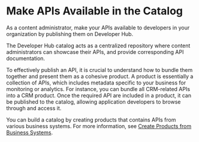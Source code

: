 <!-- loiof148690b1f7f45e894edaab3c29c701b -->

# Make APIs Available in the Catalog

As a content administrator, make your APIs available to developers in your organization by publishing them on Developer Hub.

The Developer Hub catalog acts as a centralized repository where content administrators can showcase their APIs, and provide corresponding API documentation.

To effectively publish an API, it is crucial to understand how to bundle them together and present them as a cohesive product. A product is essentially a collection of APIs, which includes metadata specific to your business for monitoring or analytics. For instance, you can bundle all CRM-related APIs into a CRM product. Once the required API are included in a product, it can be published to the catalog, allowing application developers to browse through and access it.

You can build a catalog by creating products that contains APIs from various business systems. For more information, see [Create Products from Business Systems](create-products-from-business-systems-08aff91.md).

